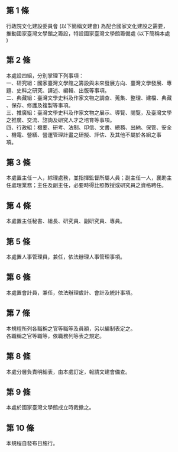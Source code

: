 第 1 條
-------
行政院文化建設委員會 (以下簡稱文建會) 為配合國家文化建設之需要，  
推動國家臺灣文學館之籌設，特設國家臺灣文學館籌備處 (以下簡稱本處  
)

第 2 條
-------
本處設四組，分別掌理下列事項：  
一、研究組：國家臺灣文學館之籌設與未來發展方向、臺灣文學發展、專  
    題、史料之研究、譯述、編輯、出版等事項。  
二、典藏組：臺灣文學史料及作家文物之調查、蒐集、整理、建檔、典藏  
    、保存、修護及複製等事項。  
三、推廣組：臺灣文學史料及作家文物之展示、導覽、閱覽，及臺灣文學  
    之推廣、交流、諮詢及研究人才之培育等事項。  
四、行政組：機要、研考、法制、印信、文書、總務、出納、保管、安全  
    、機電、營繕、營運管理計畫之研擬、評估、及其他不屬於各組之事  
    項。

第 3 條
-------
本處置主任ㄧ人，綜理處務，並指揮監督所屬人員；副主任一人，襄助主  
任處理業務；主任及副主任，必要時得比照教授或研究員之資格聘任。

第 4 條
-------
本處置主任秘書、組長、研究員、副研究員、專員。

第 5 條
-------
本處置人事管理員，兼任，依法辦理人事管理事項。

第 6 條
-------
本處置會計員，兼任，依法辦理歲計、會計及統計事項。

第 7 條
-------
本規程所列各職稱之官等職等及員額，另以編制表定之。  
各職稱之官等職等，依職務列等表之規定。

第 8 條
-------
本處分層負責明細表，由本處訂定，報請文建會備查。

第 9 條
-------
本處於國家臺灣文學館成立時裁撤之。

第 10 條
--------
本規程自發布日施行。

